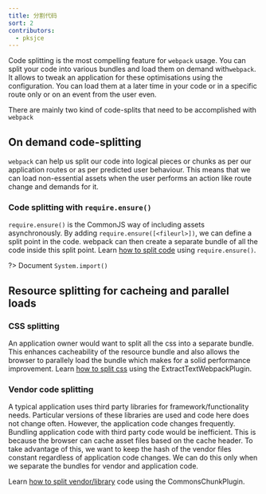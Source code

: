 ```yaml
---
title: 分割代码
sort: 2
contributors:
  - pksjce
---
```


Code splitting is the most compelling feature for  `webpack` usage. You can split your code into various bundles and load them on demand with`webpack`. It allows to tweak an application for these optimisations using the configuration.
You can load them at a later time in your code or in a specific route only or on an event from the user even.

There are mainly two kind of code-splits that need to be accomplished with `webpack`

## On demand code-splitting

`webpack` can help us split our code into logical pieces or chunks as per our application routes or as per predicted user behaviour. This means that we can load non-essential assets when the user performs an action like route change and demands for it.

### Code splitting with `require.ensure()`

`require.ensure()` is the CommonJS way of including assets asynchronously. By adding `require.ensure([<fileurl>])`, we can define a split point in the code. webpack can then create a separate bundle of all the code inside this split point.
Learn [how to split code](/guides/code-splitting-require) using `require.ensure()`.

?> Document `System.import()`

## Resource splitting for cacheing and parallel loads

### CSS splitting

An application owner would want to split all the css into a separate bundle. This enhances cacheability of the resource bundle and also allows the browser to parallely load the bundle which makes for a solid performance improvement.
Learn [how to split css](/guides/code-splitting-css) using the ExtractTextWebpackPlugin.

### Vendor code splitting

A typical application uses third party libraries for framework/functionality needs. Particular versions of these libraries are used and code here does not change often. However, the application code changes frequently. Bundling application code with third party code would be inefficient. This is because the browser can cache asset files based on the cache header. To take advantage of this, we want to keep the hash of the vendor files constant regardless of application code changes. We can do this only when we separate the bundles for vendor and application code.

Learn [how to split vendor/library](/guides/code-splitting-libraries) code using the CommonsChunkPlugin.